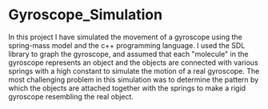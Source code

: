 # Gyroscope_Simulation
In this project I have simulated the movement of a gyroscope using the spring-mass model and the c++ programming language. I used the SDL library to graph the gyroscope, and assumed that each "molecule" in the gyroscope represents an object and the objects are connected with various springs with a high constant to simulate the motion of a real gyroscope. The most challenging problem in this simulation was to determine the pattern by which the objects are attached together with the springs to make a rigid gyroscope resembling the real object.
